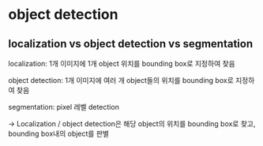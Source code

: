 # object detection

## localization vs object detection vs segmentation 

localization: 1개 이미지에 1개 object 위치를 bounding box로 지정하여 찾음

object detection: 1개 이미지에 여러 개 object들의 위치를 bounding box로 지정하여 찾음

segmentation: pixel 레벨 detection

-> Localization / object detection은 해당 object의 위치를 bounding box로 찾고, bounding box내의 object를 판별


